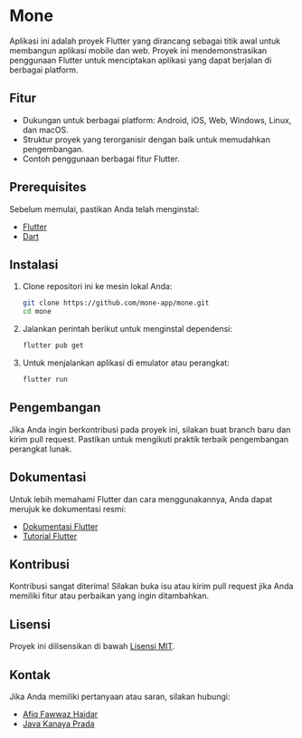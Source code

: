 # Mone

Aplikasi ini adalah proyek Flutter yang dirancang sebagai titik awal untuk membangun aplikasi mobile dan web. Proyek ini mendemonstrasikan penggunaan Flutter untuk menciptakan aplikasi yang dapat berjalan di berbagai platform.

## Fitur

- Dukungan untuk berbagai platform: Android, iOS, Web, Windows, Linux, dan macOS.
- Struktur proyek yang terorganisir dengan baik untuk memudahkan pengembangan.
- Contoh penggunaan berbagai fitur Flutter.

## Prerequisites

Sebelum memulai, pastikan Anda telah menginstal:

- [Flutter](https://flutter.dev/docs/get-started/install)
- [Dart](https://dart.dev/get-dart)

## Instalasi

1. Clone repositori ini ke mesin lokal Anda:
   ```bash
   git clone https://github.com/mone-app/mone.git
   cd mone
   ```

2. Jalankan perintah berikut untuk menginstal dependensi:
   ```bash
   flutter pub get
   ```

3. Untuk menjalankan aplikasi di emulator atau perangkat:
   ```bash
   flutter run
   ```

## Pengembangan

Jika Anda ingin berkontribusi pada proyek ini, silakan buat branch baru dan kirim pull request. Pastikan untuk mengikuti praktik terbaik pengembangan perangkat lunak.

## Dokumentasi

Untuk lebih memahami Flutter dan cara menggunakannya, Anda dapat merujuk ke dokumentasi resmi:
- [Dokumentasi Flutter](https://flutter.dev/docs)
- [Tutorial Flutter](https://flutter.dev/docs/get-started/codelab)

## Kontribusi

Kontribusi sangat diterima! Silakan buka isu atau kirim pull request jika Anda memiliki fitur atau perbaikan yang ingin ditambahkan.

## Lisensi

Proyek ini dilisensikan di bawah [Lisensi MIT](LICENSE).

## Kontak

Jika Anda memiliki pertanyaan atau saran, silakan hubungi:
- [Afiq Fawwaz Haidar](mailto:your-email@example.com)
- [Java Kanaya Prada](mailto:your-email@example.com)
